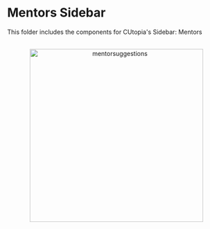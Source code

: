 # Mentors Sidebar

This folder includes the components for CUtopia's Sidebar: Mentors
</br>
</br>
<p align="center">
  <img src="https://github.com/FlyingTwigs/CUtopia/blob/main/imagesforREADME/MentorSuggestionsSidebar.PNG" alt="mentorsuggestions" width="400" >
</p>
